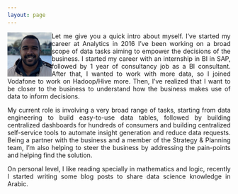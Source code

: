 ```yaml
---
layout: page
---
```




<img src="assets/img/S2_4_W7q_400x400.jpg" align="left" width="100" height="100" />

<div style="text-align: justify">
Let me give you a quick intro about myself. I’ve started my career at Analytics in 2016 I’ve been working on a broad scope of data tasks aiming to empower the decisions of the business. I started my career with an internship in BI in SAP, followed by 1 year of consultancy job as a BI consultant. After that, I wanted to work with more data, so I joined Vodafone to work on Hadoop/Hive more. Then, I’ve realized that I want to be closer to the business to understand how the business makes use of data to inform decisions.
</div>

<p></p>


<div style="text-align: justify">
My current role is involving a very broad range of tasks, starting from data engineering to build easy-to-use data tables, followed by building centralized dashboards for hundreds of consumers and building centralized self-service tools to automate insight generation and reduce data requests. Being a partner with the business and a member of the Strategy & Planning team, I’m also helping to steer the business by addressing the pain-points and helping find the solution.
</div>

<p></p>


<div style="text-align: justify">
On personal level, I like reading specially in mathematics and logic, recently I started writing some blog posts to share data science knowledge in Arabic.
</div>



